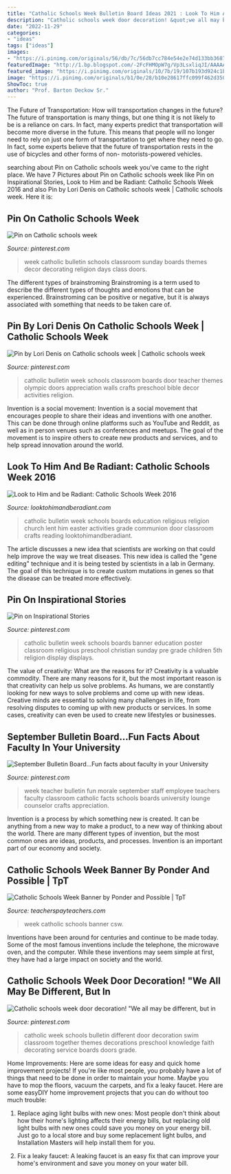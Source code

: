 ```yaml
---
title: "Catholic Schools Week Bulletin Board Ideas 2021 : Look To Him And Be Radiant: Catholic Schools Week 2016"
description: "Catholic schools week door decoration! &quot;we all may be different, but in"
date: "2022-11-29"
categories:
- "ideas"
tags: ["ideas"]
images:
- "https://i.pinimg.com/originals/56/db/7c/56db7cc784e54e2e74d133bb36876e19.jpg"
featuredImage: "http://1.bp.blogspot.com/-2FcFHMOpW7g/Vp3LsxliqJI/AAAAAAAANu0/IB8nx5yS8tU/s1600/IMG_3703.JPG"
featured_image: "https://i.pinimg.com/originals/10/7b/19/107b193d924c1bd2923d129be5fdaa99.jpg"
image: "https://i.pinimg.com/originals/b1/0e/28/b10e28617ffc099f462d350b04bc2b85.jpg"
ShowToc: true
author: "Prof. Barton Deckow Sr."
---
```



The Future of Transportation: How will transportation changes in the future?
The future of transportation is many things, but one thing it is not likely to be is a reliance on cars. In fact, many experts predict that transportation will become more diverse in the future. This means that people will no longer need to rely on just one form of transportation to get where they need to go. In fact, some experts believe that the future of transportation rests in the use of bicycles and other forms of non- motorists-powered vehicles.

	

		
searching about Pin on Catholic schools week you've came to the right place. We have 7 Pictures about Pin on Catholic schools week like Pin on Inspirational Stories, Look to Him and be Radiant: Catholic Schools Week 2016 and also Pin by Lori Denis on Catholic schools week | Catholic schools week. Here it is:
		
    
## Pin On Catholic Schools Week

<img loading=lazy src="https://i.pinimg.com/originals/10/7b/19/107b193d924c1bd2923d129be5fdaa99.jpg" onerror="this.onerror=null;this.src='https://tse4.mm.bing.net/th?id=OIP.48HM-svOnD354YKFJOsMVgHaJ3&amp;pid=15.1';" alt="Pin on Catholic schools week">

_Source: pinterest.com_

>week catholic bulletin schools classroom sunday boards themes decor decorating religion days class doors. 

	

The different types of brainstroming
Brainstroming is a term used to describe the different types of thoughts and emotions that can be experienced. Brainstroming can be positive or negative, but it is always associated with something that needs to be taken care of.

    
## Pin By Lori Denis On Catholic Schools Week | Catholic Schools Week

<img loading=lazy src="https://i.pinimg.com/originals/56/db/7c/56db7cc784e54e2e74d133bb36876e19.jpg" onerror="this.onerror=null;this.src='https://tse3.mm.bing.net/th?id=OIP.CpCz7os3SCeR_Bg9EKPDzgHaJ4&amp;pid=15.1';" alt="Pin by Lori Denis on Catholic schools week | Catholic schools week">

_Source: pinterest.com_

>catholic bulletin week schools classroom boards door teacher themes olympic doors appreciation walls crafts preschool bible decor activities religion. 

	

Invention is a social movement:
Invention is a social movement that encourages people to share their ideas and inventions with one another. This can be done through online platforms such as YouTube and Reddit, as well as in person venues such as conferences and meetups. The goal of the movement is to inspire others to create new products and services, and to help spread innovation around the world.

    
## Look To Him And Be Radiant: Catholic Schools Week 2016

<img loading=lazy src="http://1.bp.blogspot.com/-2FcFHMOpW7g/Vp3LsxliqJI/AAAAAAAANu0/IB8nx5yS8tU/s1600/IMG_3703.JPG" onerror="this.onerror=null;this.src='https://tse1.mm.bing.net/th?id=OIP.QUv0Dwu6Xt4KsihmP0YjmwHaHa&amp;pid=15.1';" alt="Look to Him and be Radiant: Catholic Schools Week 2016">

_Source: looktohimandberadiant.com_

>catholic bulletin week schools boards education religious religion church lent him easter activities grade communion door classroom crafts reading looktohimandberadiant. 

	

The article discusses a new idea that scientists are working on that could help improve the way we treat diseases. This new idea is called the "gene editing" technique and it is being tested by scientists in a lab in Germany. The goal of this technique is to create custom mutations in genes so that the disease can be treated more effectively.

    
## Pin On Inspirational Stories

<img loading=lazy src="https://i.pinimg.com/originals/64/c6/27/64c62709ee056a7da5a71873f26aeb3b.jpg" onerror="this.onerror=null;this.src='https://tse1.mm.bing.net/th?id=OIP.PZtFzU92mudXC8u2nJkwLAHaJ4&amp;pid=15.1';" alt="Pin on Inspirational Stories">

_Source: pinterest.com_

>catholic bulletin week schools boards banner education poster classroom religious preschool christian sunday pre grade children 5th religion display displays. 

	

The value of creativity: What are the reasons for it?
Creativity is a valuable commodity. There are many reasons for it, but the most important reason is that creativity can help us solve problems. As humans, we are constantly looking for new ways to solve problems and come up with new ideas. Creative minds are essential to solving many challenges in life, from resolving disputes to coming up with new products or services. In some cases, creativity can even be used to create new lifestyles or businesses.

    
## September Bulletin Board...Fun Facts About Faculty In Your University

<img loading=lazy src="https://i.pinimg.com/originals/b1/0e/28/b10e28617ffc099f462d350b04bc2b85.jpg" onerror="this.onerror=null;this.src='https://tse2.mm.bing.net/th?id=OIP.PAZo7-vis85PMvva_kbKuAHaFj&amp;pid=15.1';" alt="September Bulletin Board...Fun facts about faculty in your University">

_Source: pinterest.com_

>week teacher bulletin fun morale september staff employee teachers faculty classroom catholic facts schools boards university lounge counselor crafts appreciation. 

	

Invention is a process by which something new is created. It can be anything from a new way to make a product, to a new way of thinking about the world. There are many different types of invention, but the most common ones are ideas, products, and processes. Invention is an important part of our economy and society.

    
## Catholic Schools Week Banner By Ponder And Possible | TpT

<img loading=lazy src="https://ecdn.teacherspayteachers.com/thumbitem/Catholic-Schools-Week-Banner-3568637-1579392449/original-3568637-2.jpg" onerror="this.onerror=null;this.src='https://tse1.mm.bing.net/th?id=OIP.4SeoY71UP-XU5pzSjpvdSwAAAA&amp;pid=15.1';" alt="Catholic Schools Week Banner by Ponder and Possible | TpT">

_Source: teacherspayteachers.com_

>week catholic schools banner csw. 

	

Inventions have been around for centuries and continue to be made today. Some of the most famous inventions include the telephone, the microwave oven, and the computer. While these inventions may seem simple at first, they have had a large impact on society and the world.

    
## Catholic Schools Week Door Decoration! &quot;We All May Be Different, But In

<img loading=lazy src="https://i.pinimg.com/originals/63/a8/45/63a845626e93c4a856dc1b8bc385f949.jpg" onerror="this.onerror=null;this.src='https://tse3.mm.bing.net/th?id=OIP.RljvxeOsfJU3HQZzMjDulwHaJ4&amp;pid=15.1';" alt="Catholic schools week door decoration! &quot;We all may be different, but in">

_Source: pinterest.com_

>catholic week schools bulletin different door decoration swim classroom together themes decorations preschool knowledge faith decorating service boards doors grade. 

	

Home Improvements: Here are some ideas for easy and quick home improvement projects!
If you're like most people, you probably have a lot of things that need to be done in order to maintain your home. Maybe you have to mop the floors, vacuum the carpets, and fix a leaky faucet. Here are some easyDIY home improvement projects that you can do without too much trouble:
1. Replace aging light bulbs with new ones: Most people don't think about how their home's lighting affects their energy bills, but replacing old light bulbs with new ones could save you money on your energy bill. Just go to a local store and buy some replacement light bulbs, and Installation Masters will help install them for you.

2. Fix a leaky faucet: A leaking faucet is an easy fix that can improve your home's environment and save you money on your water bill.

